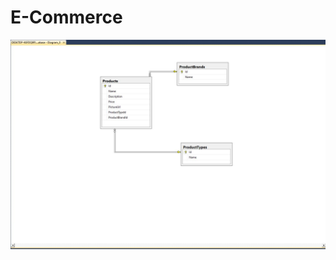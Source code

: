 # E-Commerce
![alt text](https://github.com/Sezer630/E-Commerce/blob/master/Veri%20TABANI%20%C5%9EEMASI.JPG?raw=true)
